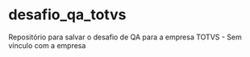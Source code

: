 # desafio_qa_totvs
Repositório para salvar o desafio de QA para a empresa TOTVS - Sem vínculo com a empresa
